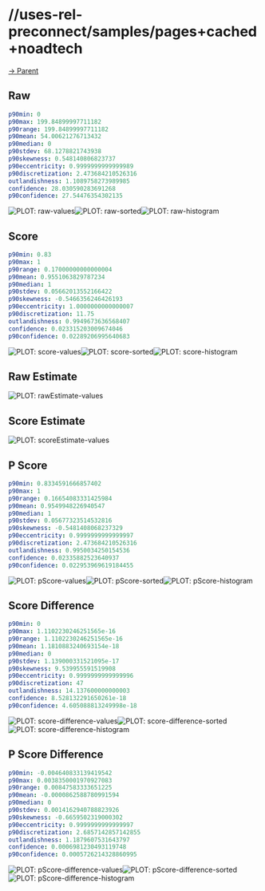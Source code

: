 
# //uses-rel-preconnect/samples/pages+cached+noadtech

[→ Parent](../..)


## Raw


```yaml
p90min: 0
p90max: 199.84899997711182
p90range: 199.84899997711182
p90mean: 54.00621276713432
p90median: 0
p90stdev: 68.1278821743938
p90skewness: 0.548140806823737
p90eccentricity: 0.9999999999999989
p90discretization: 2.473684210526316
outlandishness: 1.1089758273989985
confidence: 28.030590283691268
p90confidence: 27.54476354302135

```

![PLOT: raw-values](./raw/values.svg)![PLOT: raw-sorted](./raw/sorted.svg)![PLOT: raw-histogram](./raw/histogram.svg)
## Score


```yaml
p90min: 0.83
p90max: 1
p90range: 0.17000000000000004
p90mean: 0.9551063829787234
p90median: 1
p90stdev: 0.05662013552166422
p90skewness: -0.5466356246426193
p90eccentricity: 1.0000000000000007
p90discretization: 11.75
outlandishness: 0.9949673636568407
confidence: 0.023315203009674046
p90confidence: 0.02289206995640683

```

![PLOT: score-values](./score/values.svg)![PLOT: score-sorted](./score/sorted.svg)![PLOT: score-histogram](./score/histogram.svg)
## Raw Estimate

![PLOT: rawEstimate-values](./rawEstimate/values.svg)
## Score Estimate

![PLOT: scoreEstimate-values](./scoreEstimate/values.svg)
## P Score


```yaml
p90min: 0.8334591666857402
p90max: 1
p90range: 0.16654083331425984
p90mean: 0.9549948226940547
p90median: 1
p90stdev: 0.05677323514532816
p90skewness: -0.5481408068237329
p90eccentricity: 0.9999999999999997
p90discretization: 2.473684210526316
outlandishness: 0.9950034250154536
confidence: 0.02335882523640937
p90confidence: 0.022953969619184455

```

![PLOT: pScore-values](./pScore/values.svg)![PLOT: pScore-sorted](./pScore/sorted.svg)![PLOT: pScore-histogram](./pScore/histogram.svg)
## Score Difference


```yaml
p90min: 0
p90max: 1.1102230246251565e-16
p90range: 1.1102230246251565e-16
p90mean: 1.1810883240693154e-18
p90median: 0
p90stdev: 1.139000331521095e-17
p90skewness: 9.539955591519908
p90eccentricity: 0.9999999999999996
p90discretization: 47
outlandishness: 14.137600000000003
confidence: 8.528132291650261e-18
p90confidence: 4.605088813249998e-18

```

![PLOT: score-difference-values](./score-difference/values.svg)![PLOT: score-difference-sorted](./score-difference/sorted.svg)![PLOT: score-difference-histogram](./score-difference/histogram.svg)
## P Score Difference


```yaml
p90min: -0.004640833139419542
p90max: 0.0038350001970927083
p90range: 0.00847583333651225
p90mean: -0.0000862588780991594
p90median: 0
p90stdev: 0.0014162940788823926
p90skewness: -0.6659502319000302
p90eccentricity: 0.9999999999999997
p90discretization: 2.6857142857142855
outlandishness: 1.1879607531643797
confidence: 0.0006981230493119748
p90confidence: 0.0005726214328860995

```

![PLOT: pScore-difference-values](./pScore-difference/values.svg)![PLOT: pScore-difference-sorted](./pScore-difference/sorted.svg)![PLOT: pScore-difference-histogram](./pScore-difference/histogram.svg)